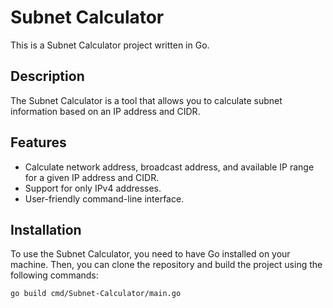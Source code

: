 # Subnet Calculator

This is a Subnet Calculator project written in Go.

## Description

The Subnet Calculator is a tool that allows you to calculate subnet information based on an IP address and CIDR.

## Features

- Calculate network address, broadcast address, and available IP range for a given IP address and CIDR.
- Support for only IPv4 addresses.
- User-friendly command-line interface.

## Installation

To use the Subnet Calculator, you need to have Go installed on your machine. Then, you can clone the repository and build the project using the following commands:
```bash
go build cmd/Subnet-Calculator/main.go
```